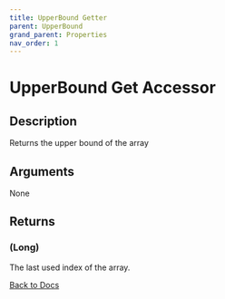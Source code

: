 ```yaml
---
title: UpperBound Getter
parent: UpperBound
grand_parent: Properties
nav_order: 1
---
```


# UpperBound Get Accessor
## Description
Returns the upper bound of the array
## Arguments
None
## Returns
### (Long) 
The last used index of the array.

[Back to Docs](https://senipah.github.io/VBA-Better-Array/)

